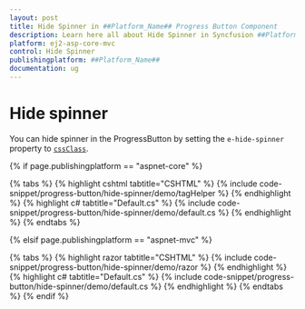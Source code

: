 ```yaml
---
layout: post
title: Hide Spinner in ##Platform_Name## Progress Button Component
description: Learn here all about Hide Spinner in Syncfusion ##Platform_Name## Progress Button component of Syncfusion Essential JS 2 and more.
platform: ej2-asp-core-mvc
control: Hide Spinner
publishingplatform: ##Platform_Name##
documentation: ug
---
```



# Hide spinner

You can hide spinner in the ProgressButton by setting the `e-hide-spinner` property to [`cssClass`](https://help.syncfusion.com/cr/aspnetcore-js2/Syncfusion.EJ2.SplitButtons.ProgressButton.html#Syncfusion_EJ2_SplitButtons_ProgressButton_CssClass).

{% if page.publishingplatform == "aspnet-core" %}

{% tabs %}
{% highlight cshtml tabtitle="CSHTML" %}
{% include code-snippet/progress-button/hide-spinner/demo/tagHelper %}
{% endhighlight %}
{% highlight c# tabtitle="Default.cs" %}
{% include code-snippet/progress-button/hide-spinner/demo/default.cs %}
{% endhighlight %}
{% endtabs %}

{% elsif page.publishingplatform == "aspnet-mvc" %}

{% tabs %}
{% highlight razor tabtitle="CSHTML" %}
{% include code-snippet/progress-button/hide-spinner/demo/razor %}
{% endhighlight %}
{% highlight c# tabtitle="Default.cs" %}
{% include code-snippet/progress-button/hide-spinner/demo/default.cs %}
{% endhighlight %}
{% endtabs %}
{% endif %}

